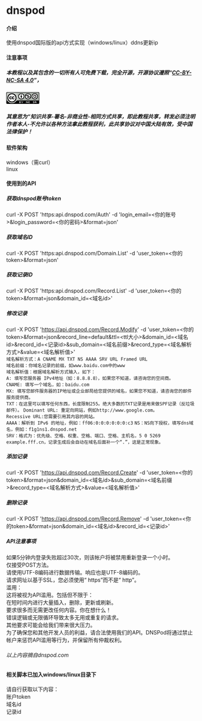 # dnspod

#### 介绍
使用dnspod国际版的api方式实现（windows/linux）ddns更新ip

#### 注意事项
##### 本教程以及其包含的一切所有人可免费下载，完全开源，开源协议遵照“[CC-BY-NC-SA 4.0](https://creativecommons.org/licenses/by-nc-sa/4.0/deed.zh)”，  
[![image](https://github.com/2879597772/ONT/blob/master/images/CC.png)](https://creativecommons.org/licenses/by-nc-sa/4.0/deed.zh)
##### 其意思为“知识共享-署名-非商业性-相同方式共享，即此教程共享，转发必须注明作者本人-不允许以各种方法拿此教程获利，此共享协议对中国大陆有效，受中国法律保护！

#### 软件架构
windows（需curl）  
linux

#### 使用到的API

##### 获取dnspod账号token
curl -X POST 'https:api.dnspod.com/Auth' -d 'login_email=<你的账号>&login_password=<你的密码>&format=json'
##### 获取域名ID
curl -X POST 'https:api.dnspod.com/Domain.List' -d 'user_token=<你的token>&format=json'
##### 获取记录ID
curl -X POST 'https:api.dnspod.com/Record.List' -d 'user_token=<你的token>&format=json&domain_id=<域名id>'
##### 修改记录
curl -X POST 'https://api.dnspod.com/Record.Modify' -d 'user_token=<你的token>&format=json&record_line=default&ttl=<ttl大小>&domain_id=<域名id>&record_id=<记录id>&sub_domain=<域名前缀>&record_type=<域名解析方式>&value=<域名解析值>'  
`域名解析方式：A CNAME MX TXT NS AAAA SRV URL Framed URL`  
`域名前缀：你域名记录的前缀，如www.baidu.com中的www`  
`域名解析值：根据域名解析方式输入，如下：`  
`A: 填写您服务器 IPv4地址（如：8.8.8.8），如果您不知道，请咨询您的空间商。`  
`CNAME: 填写一个域名，如：baidu.com`  
`MX: 填写您邮件服务器的IP地址或企业邮局给您提供的域名，如果您不知道，请咨询您的邮件服务提供商。`  
`TXT：在这里可以填写任何东西，长度限制255。绝大多数的TXT记录是用来做SPF记录（反垃圾邮件）。`
`Dominant URL: 重定向网站，例如http://www.google.com。`  
`Recessive URL:您需要引用其内容的网站。`  
`AAAA：解析到 IPv6 的地址，例如：ff06:0:0:0:0:0:0:c3`
`NS：NS向下授权，填写dns域名，例如：f1g1ns1.dnspod.net `  
`SRV：格式为：优先级、空格、权重、空格、端口、空格、主机名，5 0 5269 example.fff.cn，记录生成后会自动在域名后面补一个“.”，这是正常现象。`
##### 添加记录
curl -X POST 'https://api.dnspod.com/Record.Create' -d 'user_token=<你的token>&format=json&domain_id=<域名id>&sub_domain=<域名前缀>&record_type=<域名解析方式>&value=<域名解析值>'
##### 删除记录
curl -X POST 'https://api.dnspod.com/Record.Remove' -d 'user_token=<你的token>&format=json&domain_id=<域名id>&record_id=<记录id>'
##### API注意事项
如果5分钟内登录失败超过30次，则该帐户将被禁用重新登录一个小时。  
仅接受POST方法。  
请使用UTF-8编码进行数据传输。响应也是UTF-8编码的。  
请求网址以基于SSL，您必须使用“ https”而不是“ http”。  
滥用：  
这将被视为API滥用。包括但不限于：  
在短时间内进行大量插入，删除，更新或刷新。  
要求很多而无需更改任何内容。你在想什么！  
错误逻辑或无限循环导致太多无用或重复的请求。  
其他要求可能会给我们带来很大压力。  
为了确保您和其他开发人员的利益，请合法使用我们的API。DNSPod将通过禁止帐户来惩罚API滥用等行为，并保留所有仲裁权利。  
###### 以上内容摘自dnspod.com

#### 相关脚本已加入windows/linux目录下
请自行获取以下内容：  
账户token  
域名id  
记录id  
